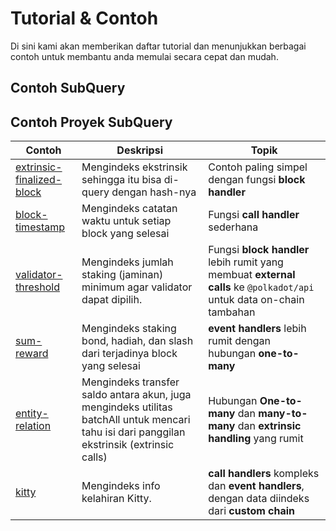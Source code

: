 # Tutorial & Contoh

Di sini kami akan memberikan daftar tutorial dan menunjukkan berbagai contoh untuk membantu anda memulai secara cepat dan mudah.

## Contoh SubQuery



## Contoh Proyek SubQuery

| Contoh                                                                                        | Deskripsi                                                                                                                                   | Topik                                                                                                                |
| --------------------------------------------------------------------------------------------- | ------------------------------------------------------------------------------------------------------------------------------------------- | -------------------------------------------------------------------------------------------------------------------- |
| [extrinsic-finalized-block](https://github.com/subquery/tutorials-extrinsic-finalised-blocks) | Mengindeks ekstrinsik sehingga itu bisa di-query dengan hash-nya                                                                            | Contoh paling simpel dengan fungsi **block handler**                                                                 |
| [block-timestamp](https://github.com/subquery/tutorials-block-timestamp)                      | Mengindeks catatan waktu untuk setiap block yang selesai                                                                                    | Fungsi **call handler** sederhana                                                                                    |
| [validator-threshold](https://github.com/subquery/tutorials-validator-threshold)              | Mengindeks jumlah staking (jaminan) minimum agar validator dapat dipilih.                                                                   | Fungsi **block handler** lebih rumit yang membuat **external calls** ke `@polkadot/api` untuk data on-chain tambahan |
| [sum-reward](https://github.com/subquery/tutorials-sum-reward)                                | Mengindeks staking bond, hadiah, dan slash dari terjadinya block yang selesai                                                               | **event handlers** lebih rumit dengan hubungan **one-to-many**                                                       |
| [entity-relation](https://github.com/subquery/tutorials-entity-relations)                     | Mengindeks transfer saldo antara akun, juga mengindeks utilitas batchAll untuk mencari tahu isi dari panggilan ekstrinsik (extrinsic calls) | Hubungan **One-to-many** dan **many-to-many** dan **extrinsic handling** yang rumit                                  |
| [kitty](https://github.com/subquery/tutorials-kitty-chain)                                    | Mengindeks info kelahiran Kitty.                                                                                                            | **call handlers** kompleks dan **event handlers**, dengan data diindeks dari **custom chain**                        |
